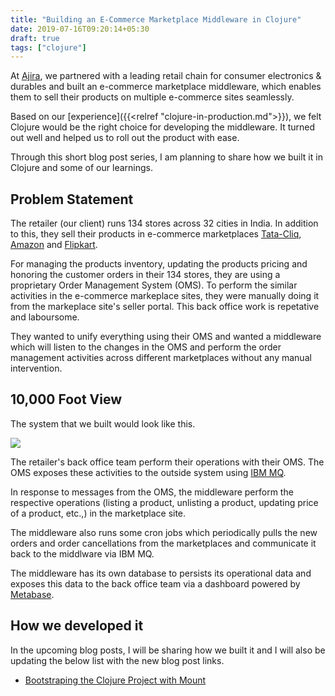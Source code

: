 ```yaml
---
title: "Building an E-Commerce Marketplace Middleware in Clojure"
date: 2019-07-16T09:20:14+05:30
draft: true
tags: ["clojure"]
---
```


At [Ajira](www.ajira.tech), we partnered with a leading retail chain for consumer electronics & durables and built an e-commerce marketplace middleware, which enables them to sell their products on multiple e-commerce sites seamlessly.

Based on our [experience]({{<relref "clojure-in-production.md">}}), we felt Clojure would be the right choice for developing the middleware. It turned out well and helped us to roll out the product with ease.

Through this short blog post series, I am planning to share how we built it in Clojure and some of our learnings. 

## Problem Statement

The retailer (our client) runs 134 stores across 32 cities in India. In addition to this, they sell their products in e-commerce marketplaces [Tata-Cliq](https://tatacliq.com), [Amazon](https://wwww.amazon.in) and [Flipkart](https://www.flipkart.com). 

For managing the products inventory, updating the products pricing and honoring the customer orders in their 134 stores, they are using a proprietary Order Management System (OMS). To perform the similar activities in the e-commerce markeplace sites, they were manually doing it from the markeplace site's seller portal. This back office work is repetative and laboursome. 

They wanted to unify everything using their OMS and wanted a middleware which will listen to the changes in the OMS and perform the order management activities across different marketplaces without any manual intervention. 

## 10,000 Foot View

The system that we built would look like this.

![](/img/clojure/blog/ecom-middleware/middleware-10K-View.png)

The retailer's back office team perform their operations with their OMS. The OMS exposes these activities to the outside system using [IBM MQ](https://www.ibm.com/support/knowledgecenter/en/SSFKSJ_8.0.0/com.ibm.mq.pro.doc/q001020_.htm). 

In response to messages from the OMS, the middleware perform the respective operations (listing a product, unlisting a product, updating price of a product, etc.,) in the marketplace site. 

The middleware also runs some cron jobs which periodically pulls the new orders and order cancellations from the marketplaces and communicate it back to the middlware via IBM MQ. 

The middleware has its own database to persists its operational data and exposes this data to the back office team via a dashboard powered by [Metabase](https://metabase.com). 

## How we developed it

In the upcoming blog posts, I will be sharing how we built it and I will also be updating the below list with the new blog post links. 

* [Bootstraping the Clojure Project with Mount]()